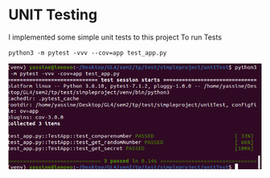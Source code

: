 # UNIT Testing
I implemented some simple unit tests to this project
To run Tests
```
python3 -m pytest -vvv --cov=app test_app.py

```  

![Screenshot](unit_testing(3tests).png)
